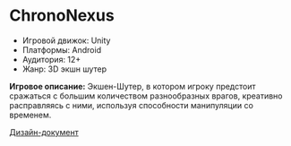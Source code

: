 # ChronoNexus

- Игровой движок: Unity
- Платформы: Android
- Аудитория: 12+
- Жанр: 3D экшн шутер

**Игровое описание:** Экшен-Шутер, в котором игроку предстоит сражаться с большим количеством разнообразных врагов, креативно расправляясь с ними, используя способности манипуляции со временем.

[Дизайн-документ](https://docs.google.com/document/d/1hL62lLlMfd1RLiDUdFvwyg0E43NxbePPnpNiF6bio6g/edit)
